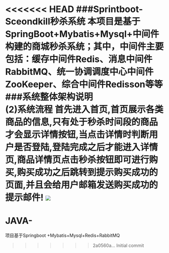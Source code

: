 <<<<<<< HEAD
###Sprintboot-Sceondkill秒杀系统
本项目是基于SpringBoot+Mybatis+Mysql+中间件构建的商城秒杀系统；其中，中间件主要包括：缓存中间件Redis、消息中间件RabbitMQ、统一协调调度中心中间件ZooKeeper、综合中间件Redisson等等  
###系统整体架构说明  
(2)系统流程
首先进入首页,首页展示各类商品的信息,只有处于秒杀时间段的商品才会显示详情按钮,当点击详情时判断用户是否登陆,登陆完成之后才能进入详情页,商品详情页点击秒杀按钮即可进行购买,购买成功之后跳转到提示购买成功的页面,并且会给用户邮箱发送购买成功的提示邮件!
![](https://img2020.cnblogs.com/blog/1786066/202008/1786066-20200820101252374-412602430.png)
=======
# JAVA-
项目基于Springboot +Mybatis+Mysql+Redis+RabbitMQ
>>>>>>> 2a0560a... Initial commit
